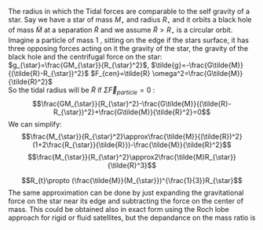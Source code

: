 The radius in which the Tidal forces are comparable to the self gravity of a star.
Say we have a star of mass $M_{\star}$ and radius $R_{\star}$  and it orbits a black hole of mass $\tilde{M}$  at a separation $\tilde{R}$  and we assume $\tilde{R}>R_{\star}$  is a circular orbit.
Imagine a particle of mass 1 $,$ sitting on the edge if the stars surface, it has three opposing forces acting on it the gravity of the star, the gravity of the black hole and the centrifugal force on the star:
$g_{\star}=\frac{GM_{\star}}{R_{\star}^2}$, $\tilde{g}=-\frac{G\tilde{M}}{(\tilde{R}-R_{\star})^2}$ $F_{cen}=\tilde{R} \omega^2=\frac{G\tilde{M}}{\tilde{R}^2}$  
So the tidal radius will be $\tilde{R}$  if $\Sigma \vec{F}_{particle}=0$ :
$$\frac{GM_{\star}}{R_{\star}^2}-\frac{G\tilde{M}}{(\tilde{R}-R_{\star})^2}+\frac{G\tilde{M}}{\tilde{R}^2}=0$$
We can simplify:
$$\frac{M_{\star}}{R_{\star}^2}\approx\frac{\tilde{M}}{(\tilde{R})^2}(1+2\frac{R_{\star}}{\tilde{R}})-\frac{\tilde{M}}{\tilde{R}^2}$$ 
$$\frac{M_{\star}}{R_{\star}^2}\approx2\frac{\tilde{M}R_{\star}}{\tilde{R}^3}$$

$$R_{t}\propto (\frac{\tilde{M}}{M_{\star}})^{\frac{1}{3}}R_{\star}$$
The same approximation can be done by just expanding the gravitational force on the star near its edge and subtracting the force on the center of mass.
This could be obtained also in exact form using the Roch lobe approach for rigid or fluid satellites, but the depandance on the mass ratio is 